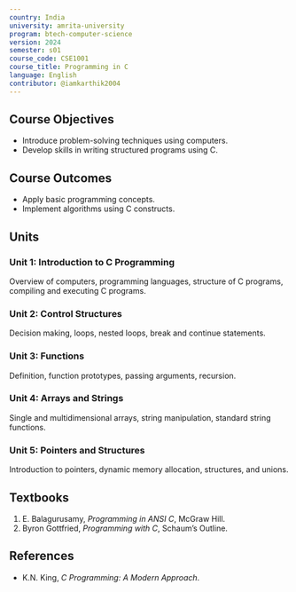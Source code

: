 ```yaml
---
country: India
university: amrita-university
program: btech-computer-science
version: 2024
semester: s01
course_code: CSE1001
course_title: Programming in C
language: English
contributor: @iamkarthik2004
---
```


## Course Objectives
- Introduce problem-solving techniques using computers.
- Develop skills in writing structured programs using C.

## Course Outcomes
- Apply basic programming concepts.
- Implement algorithms using C constructs.

## Units
### Unit 1: Introduction to C Programming
Overview of computers, programming languages, structure of C programs, compiling and executing C programs.

### Unit 2: Control Structures
Decision making, loops, nested loops, break and continue statements.

### Unit 3: Functions
Definition, function prototypes, passing arguments, recursion.

### Unit 4: Arrays and Strings
Single and multidimensional arrays, string manipulation, standard string functions.

### Unit 5: Pointers and Structures
Introduction to pointers, dynamic memory allocation, structures, and unions.

## Textbooks
1. E. Balagurusamy, *Programming in ANSI C*, McGraw Hill.
2. Byron Gottfried, *Programming with C*, Schaum’s Outline.

## References
- K.N. King, *C Programming: A Modern Approach*.
